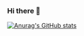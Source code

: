 ### Hi there 👋

[![Anurag's GitHub stats](https://github-readme-stats.vercel.app/api?username=renatoft89)](https://github.com/renatoft89/github-readme-stats)

<!--
**renatoft89/renatoft89** is a ✨ _special_ ✨ repository because its `README.md` (this file) appears on your GitHub profile.

<iframe width="600" height="600" src="https://ionicabizau.github.io/github-profile-languages/api.html?renatoft89" frameborder="0"></iframe>

Here are some ideas to get you started:

- 🔭 I’m currently working on ...
- 🌱 I’m currently learning ...
- 👯 I’m looking to collaborate on ...
- 🤔 I’m looking for help with ...
- 💬 Ask me about ...
- 📫 How to reach me: ...
- 😄 Pronouns: ...
- ⚡ Fun fact: ...
-->
